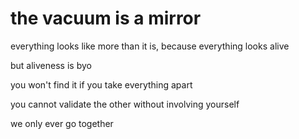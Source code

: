 # the vacuum is a mirror

everything looks like more than it is, because everything looks alive

but aliveness is byo

you won't find it if you take everything apart

you cannot validate the other without involving yourself

we only ever go together
